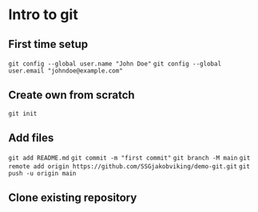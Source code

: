 # Intro to git


## First time setup
`git config --global user.name "John Doe"`
`git config --global user.email "johndoe@example.com"`


## Create own from scratch
`git init`

## Add files 
`git add README.md`
`git commit -m "first commit"`
`git branch -M main`
`git remote add origin https://github.com/SSGjakobviking/demo-git.git`
`git push -u origin main`


## Clone existing repository